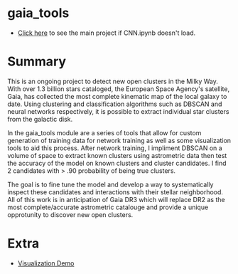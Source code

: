 # gaia_tools

- [Click here](https://nbviewer.jupyter.org/github/lrbuechner/gaia_tools/blob/master/CNN.ipynb) to see the main project if CNN.ipynb doesn't load.

# Summary

This is an ongoing project to detect new open clusters in the Milky Way. With over 1.3 billion stars cataloged, the European Space Agency's satellite, Gaia, has collected the most complete kinematic map of the local galaxy to date. Using clustering and classification algorithms such as DBSCAN and neural networks respectively, it is possible to extract individual star clusters from the galactic disk. 

In the gaia_tools module are a series of tools that allow for custom generation of training data for network training as well as some visualization tools to aid this process. After network training, I impliment DBSCAN on a volume of space to extract known clusters using astrometric data then test the accuracy of the model on known clusters and cluster candidates. I find 2 candidates with > .90 probability of being true clusters. 

The goal is to fine tune the model and develop a way to systematically inspect these candidates and interactions with their stellar neighborhood. All of this work is in anticipation of Gaia DR3 which will replace DR2 as the most complete/accurate astrometric catalouge and provide a unique opprotunity to discover new open clusters. 

# Extra
- [Visualization Demo](https://nbviewer.jupyter.org/github/lrbuechner/gaia_tools/blob/master/Visualization%20Demo.ipynb)

